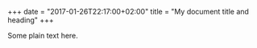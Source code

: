 +++
date = "2017-01-26T22:17:00+02:00"
title = "My document title and heading"
+++

Some plain text here.

